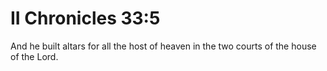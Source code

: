 # II Chronicles 33:5

And he built altars for all the host of heaven in the two courts of the house of the Lord.
